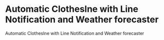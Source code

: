 # Automatic Clotheslne with Line Notification and Weather forecaster
Automatic Clotheslne with Line Notification and Weather forecaster
